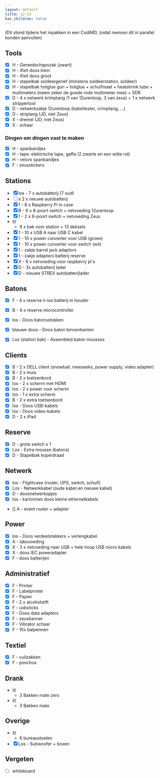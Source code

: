 ```yaml
---
layout: default
title: 22-23
has_children: false
---
```


(Dit stond tijdens het inpakken in een CodiMD, zodat mensen dit in parallel konden aanvullen)


## Tools
- [x] H - Gereedschapszak (zwart)
- [x] H - ifixit doos klein
- [x] H - ifixit doos groot
- [x] H - stapelbak soldeergerief (minstens soldeerstation, soldeer)
- [x] H - stapelbak hotglue gun + hotglue + schuifmaat + heatshrink tube + multimeters (neem zeker de goede rode multimeter mee) + SDR
- [x] D - 4 x netwerk krimptang (1 van 12urenloop, 3 van zeus) + 1 x netwerk strippertool 
- [x] D - netwerkzakje 12urenloop (kabeltester, crimptang, ...)
- [x] D - striptang (JD, niet Zeus)
- [x] X - dremel (JD, niet Zeus)
- [x] X - schaar

### Dingen om dingen vast te maken

- [x] H - spanbandjes
- [x] H - tape: elektrische tape, gaffa (2 zwarte en een witte rol)
- [x] H - velcro spanbandjes
- [x] F - zeusstickers

## Stations

- [x] los - 7 x autobatterij (7 oud)
- [ ] x 2 x nieuwe autobatterij
- [x] 1 - 8 x Raspberry Pi in case
- [x] B - 6 x 8-poort switch + netvoeding 12urenloop
- [x] 1 - 2 x 8-poort switch + netvoeding Zeus
- [x]  - 9 x bak voor station + 13 deksels
- [x] 1 - 10 x USB A naar USB C kabel
- [x] 1 - 10 x power converter voor USB (groen)
- [x] 1 - 10 x power converter voor switch (wit)
- [x] 1 - zakje barrel jack adaptors
- [x] 1 - zakje adaptors batterij reserve
- [x] X - 6 x netvoeding voor raspberry pi's
- [x] D - 3x autobatterij lader
- [x] D - nieuwe STREX autobatterijlader

## Batons

- [x] F - 4 x reserve li-ion batterij in houder
- [x] B - 4 x reserve microcontroller
- [x] los - Doos batonsstokken
- [x] blauwe doos - Doos baton binnenkanten
- [x] Los (station bak) - Assembled baton mousses


## Clients

- [x] B - 2 x DELL client (snowball, meeseeks, power supply, video adapter)
- [x] B - 2 x muis
- [x] B - 2 x toetsenbord
- [x] los - 2 x scherm met HDMI 
- [x] los - 2 x power voor scherm
- [x] los - 1 x extra scherm
- [x] B - 2 x extra toetsenbord
- [x] los - Doos USB-kabels
- [x] los - Doos video-kabels
- [x] D - 2 x iPad

## Reserve

- [x] D - grote switch x 1
- [x] Los - Extra mousse (batons)
- [x] D - Stapelbak koperdraad

## Netwerk

- [x] los - Flightcase (router, UPS, switch, schuif)
- [x] Los - Netwerkkabel (oude kabel en nieuwe kabel)
- [x] D - doosnetwerkopjes
- [x] los - kartonnen doos kleine ethernetkabels
- [] A - event router + adapter

## Power

- [x] los - Doos verdeelstekkers + verlengkabel
- [x] A - labovoeding
- [x] X - 3 x netvoeding naar USB + hele hoop USB micro kabels
- [x] X - doos IEC poweradapter
- [x] F - doos batterijen

## Administratief

- [x] F - Printer
- [x] F - Labelprinter
- [x] F - Papier
- [x] F - 2 x alcoholstift
- [x] F - usbsticks
- [x] F - Doos data adapters
- [x] F - zeusbanner
- [x] F - Vibrator schaar
- [x] F - 10x balpennen

## Textiel

- [x] F - vuilzakken
- [x] F - ponchos

## Drank

- [x] - 3 Bakken mate zero
- [x] - 3 Bakken mate

## Overige

- [x] - 6 bureaustoelen
- [x] Los - Subwoofer + boxen

## Vergeten

- [ ] whiteboard
